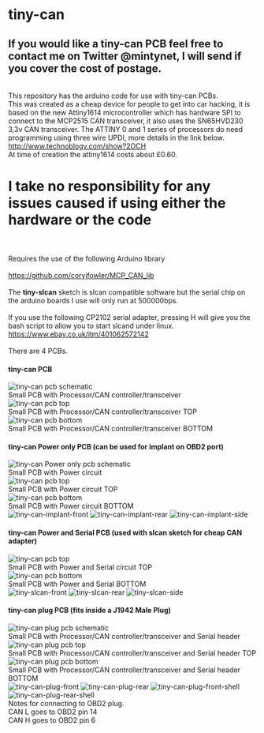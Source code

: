 # tiny-can
## If you would like a tiny-can PCB feel free to contact me on Twitter @mintynet, I will send if you cover the cost of postage.
<br>This repository has the arduino code for use with tiny-can PCBs.
<br>This was created as a cheap device for people to get into car hacking, it is based on the new Attiny1614 microcontroller which has hardware SPI to connect to the MCP2515 CAN transceiver, it also uses the SN65HVD230 3,3v CAN transceiver. The ATTINY 0 and 1 series of processors do need programming using three wire UPDI, more details in the link below.<br>
http://www.technoblogy.com/show?2OCH
<br>At time of creation the attiny1614 costs about £0.60.
# <b>I take no responsibility for any issues caused if using either the hardware or the code</b>
<br><br>Requires the use of the following Arduino library
<br><br>https://github.com/coryjfowler/MCP_CAN_lib
<br><br>The <b>tiny-slcan</b> sketch is slcan compatible software but the serial chip on the arduino boards I use will only run at 500000bps.
<br><br>If you use the following CP2102 serial adapter, pressing H will give you the bash script to allow you to start slcand under linux.
https://www.ebay.co.uk/itm/401062572142
<br><br>There are 4 PCBs.
#### tiny-can PCB
![tiny-can pcb schematic](pics/Schematic_tiny-can-pcb.png)
<br>Small PCB with Processor/CAN controller/transceiver<br>
![tiny-can pcb top](pics/tiny-can-pcb-top.png)
<br>Small PCB with Processor/CAN controller/transceiver TOP<br>
![tiny-can pcb bottom](pics/tiny-can-pcb-bottom.png)
<br>Small PCB with Processor/CAN controller/transceiver BOTTOM<br>
#### tiny-can Power only PCB (can be used for implant on OBD2 port)
![tiny-can Power only pcb schematic](pics/Schematic_power-obd2.png)
<br>Small PCB with Power circuit<br>
![tiny-can pcb top](pics/power-only-top.png)
<br>Small PCB with Power circuit TOP<br>
![tiny-can pcb bottom](pics/power-only-bottom.png)
<br>Small PCB with Power circuit BOTTOM<br>
![tiny-can-implant-front](photos/tiny-can-implant-front.jpg)
![tiny-can-implant-rear](photos/tiny-can-implant-rear.jpg)
![tiny-can-implant-side](photos/tiny-can-implant-side.jpg)
#### tiny-can Power and Serial PCB (used with slcan sketch for cheap CAN adapter)
![tiny-can pcb top](pics/power+serial-top.png)
<br>Small PCB with Power and Serial circuit TOP<br>
![tiny-can pcb bottom](pics/power+serial-bottom.png)
<br>Small PCB with Power and Serial BOTTOM<br>
![tiny-slcan-front](photos/tiny-slcan-front.jpg)
![tiny-slcan-rear](photos/tiny-slcan-rear.jpg)
![tiny-slcan-side](photos/tiny-slcan-side.jpg)
#### tiny-can plug PCB (fits inside a J1942 Male Plug)
![tiny-can plug pcb schematic](pics/Schematic_tiny-can-plug-pcb.png)
<br>Small PCB with Processor/CAN controller/transceiver and Serial header<br>
![tiny-can plug pcb top](pics/tiny-can-plug-pcb-top.png)
<br>Small PCB with Processor/CAN controller/transceiver and Serial header TOP<br>
![tiny-can plug pcb bottom](pics/tiny-can-plug-pcb-bottom.png)
<br>Small PCB with Processor/CAN controller/transceiver and Serial header BOTTOM<br>
![tiny-can-plug-front](photos/tiny-can-plug-front.jpg)
![tiny-can-plug-rear](photos/tiny-can-plug-rear.jpg)
![tiny-can-plug-front-shell](photos/tiny-can-plug-front-shell.jpg)
![tiny-can-plug-rear-shell](photos/tiny-can-plug-rear-shell.jpg)
<br>Notes for connecting to OBD2 plug.
<br>CAN L goes to OBD2 pin 14
<br>CAN H goes to OBD2 pin 6
